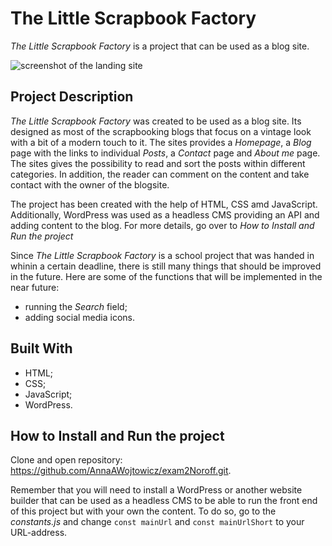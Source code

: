 # The Little Scrapbook Factory
*The Little Scrapbook Factory* is a project that can be used as a blog site. 

![screenshot of the landing site](https://wp.thelittlescrapbookfactory.com/wp-content/uploads/2023/06/TheLittleScrapbookFactory_Screenshot.png "screenshot of the landing site")

## Project Description
*The Little Scrapbook Factory* was created to be used as a blog site. Its designed as most of the scrapbooking blogs that focus on a vintage look with a bit of a modern touch to it.
The sites provides a *Homepage*, a *Blog* page with the links to individual *Posts*, a *Contact* page and *About me* page. The sites gives the possibility to read and sort the posts within different categories. In addition, the reader can comment on the content and take contact with the owner of the blogsite. 

The project has been created with the help of HTML, CSS amd JavaScript. Additionally, WordPress was used as a headless CMS providing an API and adding content to the blog. For more details, go over to *How to Install and Run the project*

Since *The Little Scrapbook Factory* is a school project that was handed in whinin a certain deadline, there is still many things that should be improved in the future. Here are some of the functions that will be implemented in the near future:
- running the *Search* field;
- adding social media icons.

## Built With
- HTML;
- CSS;
- JavaScript;
- WordPress.

## How to Install and Run the project
Clone and open repository: https://github.com/AnnaAWojtowicz/exam2Noroff.git.

Remember that you will need to install a WordPress or another website builder that can be used as a headless CMS to be able to run the front end of this project but with your own the content. To do so, go to the *constants.js* and change `const mainUrl` and `const mainUrlShort` to your URL-address.